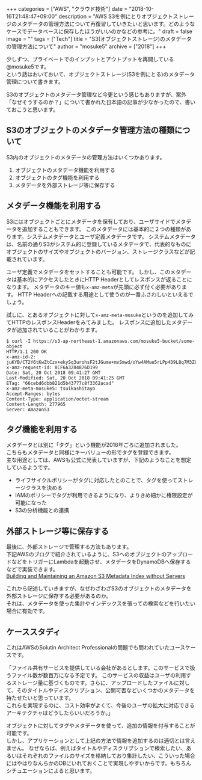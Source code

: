 +++
categories = ["AWS", "クラウド技術"]
date = "2018-10-16T21:48:47+09:00"
description = "AWS S3を例にとりオブジェクトストレージのメタデータの管理方法について再復習していきたいと思います。どのようなケースでデータベースに保存したほうがいいのかなどの参考に。"
draft = false
image = ""
tags = ["Tech"]
title = "S3(オブジェクトストレージ)のメタデータの管理方法について"
author = "mosuke5"
archive = ["2018"]
+++

少しずつ、プライベートでのインプットとアウトプットを再開している@mosuke5です。  
という話はおいておいて、オブジェクトストレージ(S3を例にとる)のメタデータ管理について書きます。

S3のオブジェクトのメタデータ管理など今更という感じもありますが、案外「なぜそうするのか？」について書かれた日本語の記事が少なかったので、書いておこうと思います。

<!--more-->

## S3のオブジェクトのメタデータ管理方法の種類について
S3内のオブジェクトのメタデータの管理方法はいくつかあります。

1. オブジェクトのメタデータ機能を利用する
1. オブジェクトのタグ機能を利用する
1. メタデータを外部ストレージ等に保存する

## メタデータ機能を利用する
S3にはオブジェクトごとにメタデータを保有しており、ユーザサイドでメタデータを追加することもできます。
このメタデータには基本的に２つの種類があります。システムメタデータとユーザ定義メタデータです。
システムメタデータは、名前の通りS3がシステム的に登録しているメタデータで、代表的なものにオブジェクトのサイズやオブジェクトのバージョン、ストレージクラスなどが記載されています。

ユーザ定義でメタデータをセットすることも可能です。
しかし、このメタデータは基本的にアクセスしたときにHTTP Headerとしてレスポンスが返ることになります。
メタデータのキー値も`x-amz-meta`が先頭に必ず付く必要があります。
HTTP Headerへの記載する用途として使うのが一番ふさわしいといえるでしょう。

試しに、とあるオブジェクトに対して`x-amz-meta-mosuke`というのを追加してみてHTTPのレスポンスHeaderをみてみました。
レスポンスに追加したメタデータが追加されていることがわかります。

```
$ curl -I https://s3-ap-northeast-1.amazonaws.com/mosuke5-bucket/some-object
HTTP/1.1 200 OK
x-amz-id-2: juKYB/CT2Y6tKwZtCzx+ekySq3urohsF2tJGume+mvSmwd/oYw4AMue5rLPp4D9L8q7M3Z8x/T0=
x-amz-request-id: 8CF6A3284876D199
Date: Sat, 20 Oct 2018 09:41:27 GMT
Last-Modified: Sat, 20 Oct 2018 09:41:25 GMT
ETag: "66cebd6dbb821d5b43777c8f3362acad"
x-amz-meta-mosuke5: tsuikashitayo
Accept-Ranges: bytes
Content-Type: application/octet-stream
Content-Length: 277965
Server: AmazonS3
```

## タグ機能を利用する
メタデータとは別に「タグ」という機能が2016年ごろに追加されました。  
こちらもメタデータと同様にキーバリューの形でタグを登録できます。  
主な用途としては、AWSも公式に発表していますが、下記のようなことを想定しているようです。

- ライフサイクルポリシーがタグに対応したとのことで、タグを使ってストレージクラスを決める
- IAMのポリシーでタグが利用できるようになり、よりきめ細かに権限設定が可能になった
- S3の分析機能との連携

## 外部ストレージ等に保存する
最後に、外部ストレージで管理する方法もあります。  
下記AWSのブログで紹介されているように、S3へのオブジェクトのアップロードなどをトリガーにLambdaを起動させ、メタデータをDynamoDBへ保存するなどで実装できます。  
<a href="https://aws.amazon.com/jp/blogs/big-data/building-and-maintaining-an-amazon-s3-metadata-index-without-servers/" target="_blank">Building and Maintaining an Amazon S3 Metadata Index without Servers</a>

これから記述していきますが、なぜわざわざS3のオブジェクトのメタデータを外部ストレージに保存する必要があるのか。  
それは、メタデータを使った集計やインデックスを張っての検索などを行いたい場合に有効です。

## ケーススタディ
これはAWSのSolutin Architect Professionalの問題でも問われていたユースケースです。

「ファイル共有サービスを提供している会社があるとします。このサービスで扱うファイル数が数百万になる予定です。
このサービスの収益はユーザの利用するストレージ量に基づくものです。さらに、アップロードしたファイルに対して、そのタイトルやディスクリプション、公開可否などいくつかのメタデータを持たせたいと思っています。  
これらを実現するのに、コスト効率がよくて、今後のユーザの拡大に対応できるアーキテクチャはどうしたらいいだろうか。」

オブジェクトに対してタグやメタデータを使って、追加の情報を付与することが可能です。  
しかし、アプリケーションとして上記の方法で情報を追加するのは適切とは言えません。
なぜならば、例えばタイトルやディスクリプションで検索したい、あるいはそれぞれのファイルのサイズを格納しており集計したい、こういった場合にはやはりなんらかのDBにいれておくことで実現しやすいからです。もちろんシチュエーションによると思います。